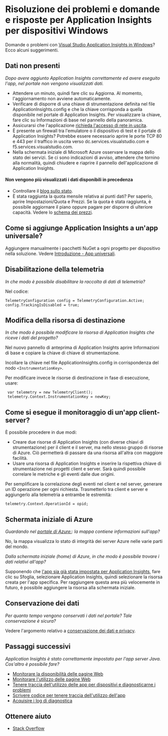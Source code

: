 <properties 
	pageTitle="Risoluzione dei problemi di Application Insights in dispositivi Windows" 
	description="Guida alla risoluzione dei problemi e domande e risposte." 
	services="application-insights" 
    documentationCenter="windows"
	authors="alancameronwills" 
	manager="douge"/>

<tags 
	ms.service="application-insights" 
	ms.workload="tbd" 
	ms.tgt_pltfrm="ibiza" 
	ms.devlang="na" 
	ms.topic="article" 
	ms.date="06/17/2015" 
	ms.author="awills"/>
 
# Risoluzione dei problemi e domande e risposte per Application Insights per dispositivi Windows

Domande o problemi con [Visual Studio Application Insights in Windows][windows]? Ecco alcuni suggerimenti.



## Dati non presenti 

*Dopo avere aggiunto Application Insights correttamente ed avere eseguito l'app, nel portale non vengono visualizzati dati.*

* Attendere un minuto, quindi fare clic su Aggiorna. Al momento, l'aggiornamento non avviene automaticamente.
* Verificare di disporre di una chiave di strumentazione definita nel file ApplicationInsights.config e che la chiave corrisponda a quella disponibile nel portale di Application Insights. Per visualizzare la chiave, fare clic su Informazioni di base nel pannello della panoramica.
* Assicurarsi che l'applicazione [richieda l'accesso di rete in uscita](https://msdn.microsoft.com/library/windows/apps/hh452752.aspx).
* È presente un firewall tra l'emulatore o il dispositivo di test e il portale di Application Insights? Potrebbe essere necessario aprire le porte TCP 80 e 443 per il traffico in uscita verso dc.services.visualstudio.com e f5.services.visualstudio.com.
* Nella schermata iniziale di Microsoft Azure osservare la mappa dello stato dei servizi. Se ci sono indicazioni di avviso, attendere che tornino alla normalità, quindi chiudere e riaprire il pannello dell'applicazione di Application Insights.


#### Non vengono più visualizzati i dati disponibili in precedenza

* Controllare il [blog sullo stato](http://blogs.msdn.com/b/applicationinsights-status/).
* È stata raggiunta la quota mensile relativa ai punti dati? Per saperlo, aprire Impostazioni/Quota e Prezzi. Se la quota è stata raggiunta, è possibile aggiornare il piano oppure pagare per disporre di ulteriore capacità. Vedere lo [schema dei prezzi](http://azure.microsoft.com/pricing/details/application-insights/).


## Come si aggiunge Application Insights a un'app universale?

Aggiungere manualmente i pacchetti NuGet a ogni progetto per dispositivo nella soluzione. Vedere [Introduzione - App universali][universal].

## Disabilitazione della telemetria

*In che modo è possibile disabilitare la raccolta di dati di telemetria?*

Nel codice:

    TelemetryConfiguration config = TelemetryConfiguration.Active;
    config.TrackingIsDisabled = true;

## Modifica della risorsa di destinazione

*In che modo è possibile modificare la risorsa di Application Insights che riceve i dati del progetto?*

Nel nuovo pannello di anteprima di Application Insights aprire Informazioni di base e copiare la chiave di chiave di strumentazione.

Incollare la chiave nel file ApplicationInsights.config in corrispondenza del nodo `<InstrumentationKey>`.

Per modificare invece le risorse di destinazione in fase di esecuzione, usare:

     var telemetry = new TelemetryClient();
     telemetry.Context.InstrumentationKey = newKey;
    
## Come si esegue il monitoraggio di un'app client-server?

È possibile procedere in due modi:

* Creare due risorse di Application Insights (con diverse chiavi di strumentazione) per il client e il server, ma nello stesso gruppo di risorse di Azure. Ciò permetterà di passare da una risorsa all'altra con maggiore facilità.
* Usare una risorsa di Application Insights e inserire la rispettiva chiave di strumentazione nei progetti client e server. Sarà quindi possibile correlare le metriche e gli eventi dalle due origini.

Per semplificare la correlazione degli eventi nel client e nel server, generare un ID operazione per ogni richiesta. Trasmetterlo tra client e server e aggiungerlo alla telemetria a entrambe le estremità:

    telemetry.Context.OperationId = opid;


## Schermata iniziale di Azure

*Guardando nel [portale di Azure:](http://portal.azure.com): la mappa contiene informazioni sull'app?*

No, la mappa visualizza lo stato di integrità dei server Azure nelle varie parti del mondo.

*Dalla schermata iniziale (home) di Azure, in che modo è possibile trovare i dati relativi all'app?*

Supponendo che [l'app sia già stata impostata per Application Insights][windows], fare clic su Sfoglia, selezionare Application Insights, quindi selezionare la risorsa creata per l'app specifica. Per raggiungere questa area più velocemente in futuro, è possibile aggiungere la risorsa alla schermata iniziale.

## Conservazione dei dati 

*Per quanto tempo vengono conservati i dati nel portale? Tale conservazione è sicura?*

Vedere l'argomento relativo a [conservazione dei dati e privacy][data].

## Passaggi successivi

*Application Insights è stato correttamente impostato per l'app server Java. Cos'altro è possibile fare?*

* [Monitorare la disponibilità delle pagine Web][availability]
* [Monitorare l'utilizzo delle pagine Web][usage]
* [Tenere traccia dell'utilizzo delle app per dispositivi e diagnosticarne i problemi][platforms]
* [Scrivere codice per tenere traccia dell'utilizzo dell'app][track]
* [Acquisire i log di diagnostica][javalogs]


## Ottenere aiuto

* [Stack Overflow](http://stackoverflow.com/questions/tagged/ms-application-insights)

<!--Link references-->

[availability]: app-insights-monitor-web-app-availability.md
[data]: app-insights-data-retention-privacy.md
[javalogs]: app-insights-java-trace-logs.md
[platforms]: app-insights-platforms.md
[track]: app-insights-custom-events-metrics-api.md
[universal]: app-insights-windows-get-started.md#universal
[usage]: app-insights-web-track-usage.md
[windows]: app-insights-windows-get-started.md

 

<!---HONumber=August15_HO6-->
